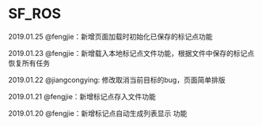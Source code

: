 # SF_ROS

2019.01.25 @fengjie：新增页面加载时初始化已保存的标记点功能

2019.01.23 @fengjie：新增载入本地标记点文件功能，根据文件中保存的标记点恢复所有任务

2019.01.22 @jiangcongying: 修改取消当前目标的bug，页面简单排版

2019.01.21 @fengjie：新增标记点存入文件功能

2019.01.20 @fengjie：新增标记点自动生成列表显示 功能
